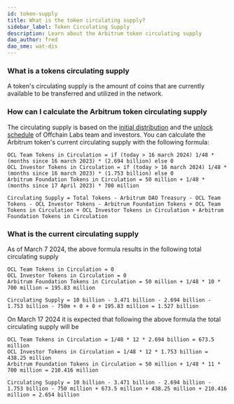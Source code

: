 ```yaml
---
id: token-supply
title: What is the token circulating supply?
sidebar_label: Token Circulating Supply
description: Learn about the Arbitrum token circulating supply
dao_author: fred
dao_sme: wat-dis
---
```


### What is a tokens circulating supply

A token's circulating supply is the amount of coins that are currently available to be transferred and utilized in the network. 

### How can I calculate the Arbitrum token circulating supply

The circulating supply is based on the [initial distribution](airdrop-eligibility-distribution#distribution-post-aips-11-and-12) and the [unlock schedule](airdrop-eligibility-distribution#vesting-and-lockup-details) of Offchain Labs team and investors.
You can calculate the Arbitrum token's current circulating supply with the following formula:

```
OCL Team Tokens in Circulation = if (today > 16 march 2024) 1/48 * (months since 16 march 2023) * (2.694 billion) else 0
OCL Investor Tokens in Circulation = if (today > 16 march 2024) 1/48 * (months since 16 march 2023) * (1.753 billion) else 0
Arbitrum Foundation Tokens in Circulation = 50 million + 1/48 * (months since 17 April 2023) * 700 million

Circulating Supply = Total Tokens - Arbitrum DAO Treasury - OCL Team Tokens - OCL Investor Tokens - Arbitrum Foundation Tokens + OCL Team Tokens in Circulation + OCL Investor Tokens in Circulation + Arbitrum Foundation Tokens in Circulation
```

### What is the current circulating supply

As of March 7 2024, the above formula results in the following total circulating supply
```
OCL Team Tokens in Circulation = 0
OCL Investor Tokens in Circulation = 0
Arbitrum Foundation Tokens in Circulation = 50 million + 1/48 * 10 * 700 million = 195.83 million

Circulating Supply = 10 billion - 3.471 billion - 2.694 billion - 1.753 billion - 750m + 0 + 0 + 195.83 million = 1.527 billion
```



On March 17 2024 it is expected that following the above formula the total circulating supply will be

```
OCL Team Tokens in Circulation = 1/48 * 12 * 2.694 billion = 673.5 million
OCL Investor Tokens in Circulation = 1/48 * 12 * 1.753 billion = 438.25 million
Arbitrum Foundation Tokens in Circulation = 50 million + 1/48 * 11 * 700 million = 210.416 million

Circulating Supply = 10 billion - 3.471 billion - 2.694 billion - 1.753 billion - 750 million + 673.5 million + 438.25 million + 210.416 million = 2.654 billion
```

